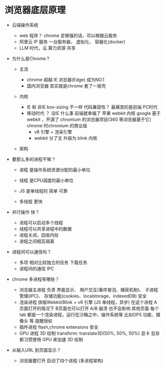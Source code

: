  # 浏览器底层原理

 - 云端操作系统
   - web 程序？
     chrome 足够强的话，可以根据云服务 
   - 阿里云   IP 服务
     一台服务器， 虚拟化、 容器化(docker)
   - LLM 时代，云 算力资源 共享

 - 为什么是Chrome ?
   - 主流
     - chrome 超越 IE 浏览器(Edge) 成为NO.1
     - 国内浏览器 其实就是chrome 套了一层壳
   - 内核
     - IE 和 非IE  box-sizing 不一样  代码兼容性？  最痛苦的是前端  PC时代
     - 移动时代 ？  没IE 什么事  前端就幸福了
       苹果  webkit 内核
       google 基于webkit ，开源了 chromium 的浏览器项目(360 等浏览器基于它)
       chrome 时chromium 的商业版
       - v8 引擎 + 渲染引擎
       - webkit 分了叉 升级为 blink 内核

   - 架构
 - 要那么多的进程干嘛？
   - 进程  是操作系统资源分配的最小单位
   - 线程  是CPU调度的最小单位

   - JS 是单线程的 简单 可靠 
   - 多线程 更快 

 - 并行操作 快？
   - 进程可以启动多个线程
   - 线程可以共享进程中的数据
   - 进程关闭，回收内存
   - 进程之间相互隔离

 - 进程间可以通信吗？
   - 多项 相对比较独立的任务
   下载任务 
   - 进程间的通信 IPC 

 - chrome 多进程有哪些？
   - 浏览器主进程
     负责 界面显示、 用户交互(事件冒泡、捕获机制)、 子进程管理(IPC)、 存储功能(cookies、localstorage、indexedDB) 安全
   - 渲染进程
     排版Webkit/Blink + v8 引擎 (JS 单线程，异步)  在这个进程
     A 页面打开的情况下  B页面也可以打开  A/B 崩溃 也不会影响 其他页面
     每个tab 都是一个渲染进程，运行在沙箱之中，操作系统等
     比如GPS 功能、摄像头 等 提醒授权 
   - 插件进程
     flash,chrome extensions 安全 
   - GPU 进程
     3D 绘制 transform: translate3D(50%, 50%, 50%)
     显卡 显存 都习惯使用 GPU 来加速 3D 绘制

 - 从输入URL 到页面显示？
   - 浏览器要打开 启动了四个进程 (多进程架构) 